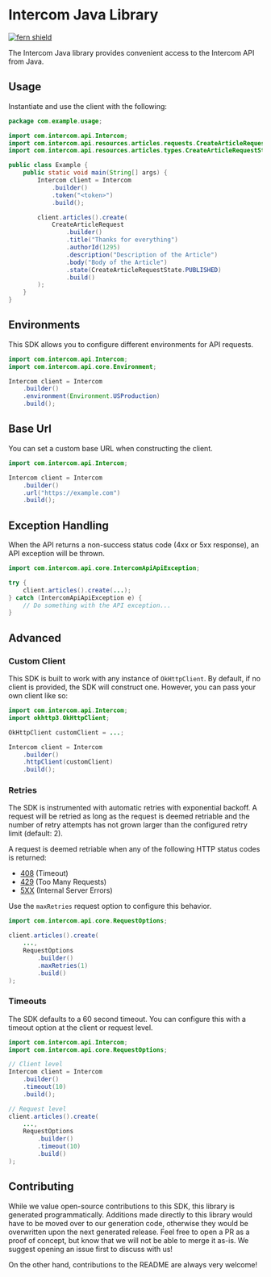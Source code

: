 # Intercom Java Library

[![fern shield](https://img.shields.io/badge/%F0%9F%8C%BF-Built%20with%20Fern-brightgreen)](https://buildwithfern.com?utm_source=github&utm_medium=github&utm_campaign=readme&utm_source=https%3A%2F%2Fgithub.com%2Fintercom%2Fintercom-java)

The Intercom Java library provides convenient access to the Intercom API from Java.

## Usage

Instantiate and use the client with the following:

```java
package com.example.usage;

import com.intercom.api.Intercom;
import com.intercom.api.resources.articles.requests.CreateArticleRequest;
import com.intercom.api.resources.articles.types.CreateArticleRequestState;

public class Example {
    public static void main(String[] args) {
        Intercom client = Intercom
            .builder()
            .token("<token>")
            .build();

        client.articles().create(
            CreateArticleRequest
                .builder()
                .title("Thanks for everything")
                .authorId(1295)
                .description("Description of the Article")
                .body("Body of the Article")
                .state(CreateArticleRequestState.PUBLISHED)
                .build()
        );
    }
}
```

## Environments

This SDK allows you to configure different environments for API requests.

```java
import com.intercom.api.Intercom;
import com.intercom.api.core.Environment;

Intercom client = Intercom
    .builder()
    .environment(Environment.USProduction)
    .build();
```

## Base Url

You can set a custom base URL when constructing the client.

```java
import com.intercom.api.Intercom;

Intercom client = Intercom
    .builder()
    .url("https://example.com")
    .build();
```

## Exception Handling

When the API returns a non-success status code (4xx or 5xx response), an API exception will be thrown.

```java
import com.intercom.api.core.IntercomApiApiException;

try {
    client.articles().create(...);
} catch (IntercomApiApiException e) {
    // Do something with the API exception...
}
```

## Advanced

### Custom Client

This SDK is built to work with any instance of `OkHttpClient`. By default, if no client is provided, the SDK will construct one. 
However, you can pass your own client like so:

```java
import com.intercom.api.Intercom;
import okhttp3.OkHttpClient;

OkHttpClient customClient = ...;

Intercom client = Intercom
    .builder()
    .httpClient(customClient)
    .build();
```

### Retries

The SDK is instrumented with automatic retries with exponential backoff. A request will be retried as long
as the request is deemed retriable and the number of retry attempts has not grown larger than the configured
retry limit (default: 2).

A request is deemed retriable when any of the following HTTP status codes is returned:

- [408](https://developer.mozilla.org/en-US/docs/Web/HTTP/Status/408) (Timeout)
- [429](https://developer.mozilla.org/en-US/docs/Web/HTTP/Status/429) (Too Many Requests)
- [5XX](https://developer.mozilla.org/en-US/docs/Web/HTTP/Status/500) (Internal Server Errors)

Use the `maxRetries` request option to configure this behavior.

```java
import com.intercom.api.core.RequestOptions;

client.articles().create(
    ...,
    RequestOptions
        .builder()
        .maxRetries(1)
        .build()
);
```

### Timeouts

The SDK defaults to a 60 second timeout. You can configure this with a timeout option at the client or request level.

```java
import com.intercom.api.Intercom;
import com.intercom.api.core.RequestOptions;

// Client level
Intercom client = Intercom
    .builder()
    .timeout(10)
    .build();

// Request level
client.articles().create(
    ...,
    RequestOptions
        .builder()
        .timeout(10)
        .build()
);
```

## Contributing

While we value open-source contributions to this SDK, this library is generated programmatically.
Additions made directly to this library would have to be moved over to our generation code,
otherwise they would be overwritten upon the next generated release. Feel free to open a PR as
a proof of concept, but know that we will not be able to merge it as-is. We suggest opening
an issue first to discuss with us!

On the other hand, contributions to the README are always very welcome!